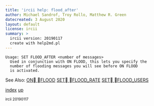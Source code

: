 ```yaml
---
title: 'ircii help: flood_after'
author: Michael Sandrof, Troy Rollo, Matthew R. Green
datecreated: 3 August 2020
layout: default
license: ircii
summary: >
  ircii version: 20190117
  create with help2md.pl
---
```

```
Usage: SET FLOOD_AFTER <number of messages>
  Used in conjunction with ON FLOOD, this lets you specify the
  number of flooding messages you will see before ON FLOOD
  is activated.  

```
See Also:
  [ON FLOOD](../on/flood.html)
  [SET FLOOD_RATE](../set/flood_rate.html)
  [SET FLOOD_USERS](../set/flood_users.html)

[index](index.html)
[up](..)

<small> ircii 20190117 </small>
